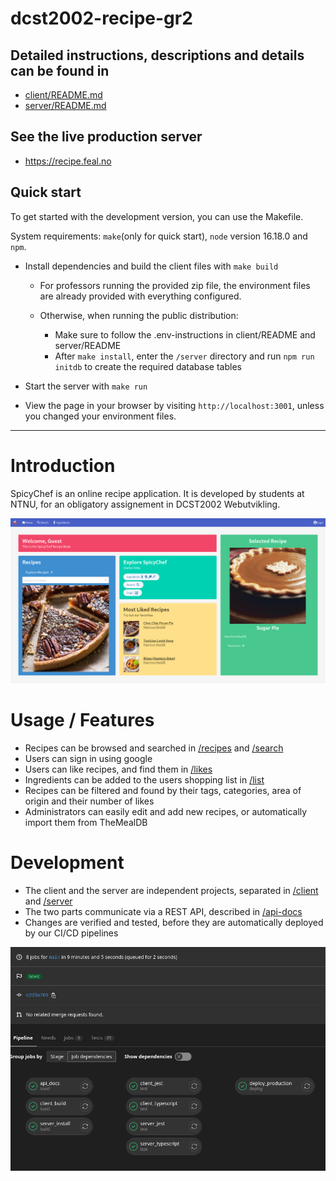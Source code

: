 # dcst2002-recipe-gr2

## Detailed instructions, descriptions and details can be found in
- [client/README.md](client/README.md)
- [server/README.md](server/README.md)

## See the live production server
- https://recipe.feal.no

## Quick start
To get started with the development version, you can use the Makefile.

System requirements: `make`(only for quick start), `node` version 16.18.0 and `npm`.

* Install dependencies and build the client files with `make build`
  * For professors running the provided zip file, the environment files are already provided with everything configured.

  * Otherwise, when running the public distribution:
    * Make sure to follow the .env-instructions in client/README and server/README
    * After `make install`, enter the `/server` directory and run `npm run initdb` to create the required database tables

* Start the server with `make run`
* View the page in your browser by visiting `http://localhost:3001`, unless you changed your environment files.

------------------

# Introduction

SpicyChef is an online recipe application. It is developed by students at NTNU, for an obligatory assignement in DCST2002 Webutvikling.

![Front page screenshot](documentation/frontpage.png)

# Usage / Features

- Recipes can be browsed and searched in [/recipes](https://recipe.feal.no/recpies) and [/search](https://recipe.feal.no/search)
- Users can sign in using google
- Users can like recipes, and find them in [/likes](https://recipe.feal.no/likes)
- Ingredients can be added to the users shopping list in [/list](https://recipe.feal.no/list)
- Recipes can be filtered and found by their tags, categories, area of origin and their number of likes
- Administrators can easily edit and add new recipes, or automatically import them from TheMealDB


# Development

- The client and the server are independent projects, separated in [/client](/client) and [/server](/server)
- The two parts communicate via a REST API, described in [/api-docs](https://recipe.feal.no/api-docs)
- Changes are verified and tested, before they are automatically deployed by our CI/CD pipelines

![GitLab Pipelines](documentation/full_pipeline.png)
